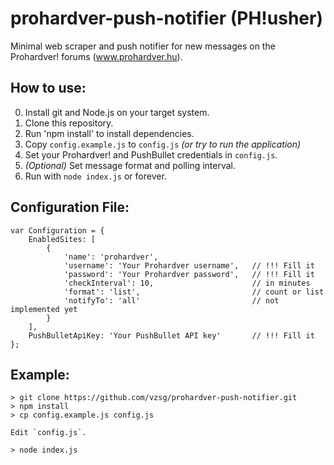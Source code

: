 prohardver-push-notifier (PH!usher)
===================================

Minimal web scraper and push notifier for new messages on the Prohardver! forums (www.prohardver.hu).

How to use:
-----------

0. Install git and Node.js on your target system.
1. Clone this repository.
2. Run 'npm install' to install dependencies.
3. Copy `config.example.js` to `config.js` _(or try to run the application)_
3. Set your Prohardver! and PushBullet credentials in `config.js`.
4. _(Optional)_ Set message format and polling interval.
5. Run with `node index.js` or forever.

Configuration File:
-------------------

```
var Configuration = {
    EnabledSites: [
        {
            'name': 'prohardver',
            'username': 'Your Prohardver username',   // !!! Fill it
            'password': 'Your Prohardver password',   // !!! Fill it
            'checkInterval': 10,                      // in minutes
            'format': 'list',                         // count or list
            'notifyTo': 'all'                         // not implemented yet
        }
    ],
    PushBulletApiKey: 'Your PushBullet API key'       // !!! Fill it
};
```

Example:
--------

```
> git clone https://github.com/vzsg/prohardver-push-notifier.git
> npm install
> cp config.example.js config.js

Edit `config.js`.

> node index.js
```
